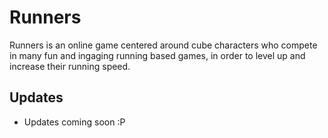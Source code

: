 # Runners

Runners is an online game centered around cube characters who compete in many fun and ingaging running based games, in order to level up and increase their running speed.

## Updates

- Updates coming soon :P
